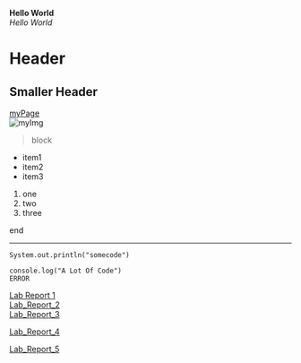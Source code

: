 **Hello World**  
*Hello World*   
# Header
## Smaller Header
[myPage](https://chisengwong.github.io/cse15l-lab-reports/)  
![myImg](https://static.wikia.nocookie.net/spsot/images/3/37/Princess_kenny_facebook_profile.png)  
> block  
* item1
* item2
* item3

1. one
2. two
3. three  

end

---

`System.out.println("somecode")`
```
console.log("A Lot Of Code")
ERROR
```

[Lab Report 1](https://chisengwong.github.io/cse15l-lab-reports/lab-report-1-week-2.html)
<br>
[Lab_Report_2](https://chisengwong.github.io/cse15l-lab-reports/lab-report-2-week-4.html)
<br>
[Lab_Report_3](https://chisengwong.github.io/cse15l-lab-reports/lab-report-3-week-6.html)

[Lab_Report_4](https://chisengwong.github.io/cse15l-lab-reports/lab-report-4-week-8.html)

[Lab_Report_5](https://chisengwong.github.io/cse15l-lab-reports/lab-report-5-week-10.html)
